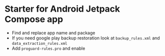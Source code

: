 # Starter for Android Jetpack Compose app

- Find and replace app name and package
- If you need google play backup restoration look at `backup_rules.xml` and `data_extraction_rules.xml`
- Add `proguard-rules.pro` and enable 